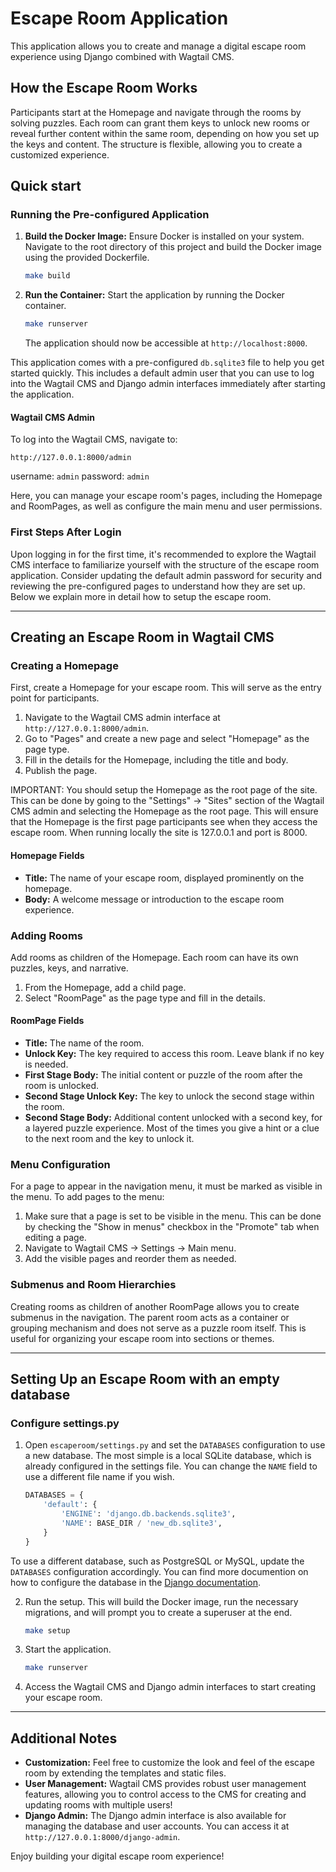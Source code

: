 # Escape Room Application

This application allows you to create and manage a digital escape room experience using Django combined with Wagtail CMS. 

## How the Escape Room Works

Participants start at the Homepage and navigate through the rooms by solving puzzles. Each room can grant them keys to unlock new rooms or reveal further content within the same room, depending on how you set up the keys and content. The structure is flexible, allowing you to create a customized experience.


## Quick start

### Running the Pre-configured Application

1. **Build the Docker Image:** Ensure Docker is installed on your system. Navigate to the root directory of this project and build the Docker image using the provided Dockerfile.

   ```sh
   make build
   ```

2. **Run the Container:** Start the application by running the Docker container.

   ```sh
   make runserver
   ```

   The application should now be accessible at `http://localhost:8000`.


This application comes with a pre-configured `db.sqlite3` file to help you get started quickly. This includes a default admin user that you can use to log into the Wagtail CMS and Django admin interfaces immediately after starting the application.



#### Wagtail CMS Admin

To log into the Wagtail CMS, navigate to:

```
http://127.0.0.1:8000/admin
```
username: `admin`
password: `admin`

Here, you can manage your escape room's pages, including the Homepage and RoomPages, as well as configure the main menu and user permissions.


### First Steps After Login

Upon logging in for the first time, it's recommended to explore the Wagtail CMS interface to familiarize yourself with the structure of the escape room application. Consider updating the default admin password for security and reviewing the pre-configured pages to understand how they are set up. Below we explain more in detail how to setup the escape room.

---

## Creating an Escape Room in Wagtail CMS

### Creating a Homepage

First, create a Homepage for your escape room. This will serve as the entry point for participants.

1. Navigate to the Wagtail CMS admin interface at `http://127.0.0.1:8000/admin`.
2. Go to "Pages" and create a new page and select "Homepage" as the page type.
3. Fill in the details for the Homepage, including the title and body.
4. Publish the page.

IMPORTANT: You should setup the Homepage as the root page of the site. This can be done by going to the "Settings" -> "Sites" section of the Wagtail CMS admin and selecting the Homepage as the root page. This will ensure that the Homepage is the first page participants see when they access the escape room. When running locally the site is 127.0.0.1 and port is 8000. 

#### Homepage Fields

- **Title:** The name of your escape room, displayed prominently on the homepage.
- **Body:** A welcome message or introduction to the escape room experience.

### Adding Rooms

Add rooms as children of the Homepage. Each room can have its own puzzles, keys, and narrative.

1. From the Homepage, add a child page.
2. Select "RoomPage" as the page type and fill in the details.

#### RoomPage Fields

- **Title:** The name of the room.
- **Unlock Key:** The key required to access this room. Leave blank if no key is needed.
- **First Stage Body:** The initial content or puzzle of the room after the room is unlocked.
- **Second Stage Unlock Key:** The key to unlock the second stage within the room. 
- **Second Stage Body:** Additional content unlocked with a second key, for a layered puzzle experience. Most of the times you give a hint or a clue to the next room and the key to unlock it.

### Menu Configuration

For a page to appear in the navigation menu, it must be marked as visible in the menu. To add pages to the menu:
1. Make sure that a page is set to be visible in the menu. This can be done by checking the "Show in menus" checkbox in the "Promote" tab when editing a page. 
2. Navigate to Wagtail CMS -> Settings -> Main menu.
3. Add the visible pages and reorder them as needed.

### Submenus and Room Hierarchies

Creating rooms as children of another RoomPage allows you to create submenus in the navigation. The parent room acts as a container or grouping mechanism and does not serve as a puzzle room itself. This is useful for organizing your escape room into sections or themes.

---


## Setting Up an Escape Room with an empty database

### Configure settings.py

1. Open `escaperoom/settings.py` and set the `DATABASES` configuration to use a new database. The most simple is a local SQLite database, which is already configured in the settings file. You can change the `NAME` field to use a different file name if you wish.

   ```python
   DATABASES = {
       'default': {
           'ENGINE': 'django.db.backends.sqlite3',
           'NAME': BASE_DIR / 'new_db.sqlite3',
       }
   }
   ```

To use a different database, such as PostgreSQL or MySQL, update the `DATABASES` configuration accordingly. You can find more documention on how to configure the database in the [Django documentation](https://docs.djangoproject.com/en/5.0/ref/settings/#std-setting-DATABASES).

2. Run the setup. This will build the Docker image, run the necessary migrations, and will prompt you to create a superuser at the end.

   ```sh
   make setup
   ```

3. Start the application.

   ```sh
   make runserver
   ```

3. Access the Wagtail CMS and Django admin interfaces to start creating your escape room.

---

## Additional Notes

- **Customization:** Feel free to customize the look and feel of the escape room by extending the templates and static files.
- **User Management:** Wagtail CMS provides robust user management features, allowing you to control access to the CMS for creating and updating rooms with multiple users!
- **Django Admin:** The Django admin interface is also available for managing the database and user accounts. You can access it at `http://127.0.0.1:8000/django-admin`. 

Enjoy building your digital escape room experience!